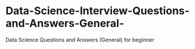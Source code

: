 # Data-Science-Interview-Questions-and-Answers-General-
Data Science Questions and Answers (General) for beginner

